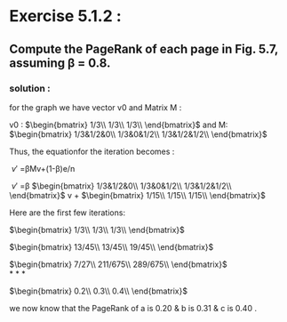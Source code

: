 

```python

```

# Exercise 5.1.2 :

## Compute the PageRank of each page in Fig. 5.7, assuming β = 0.8.<br>




### solution : <br>



for the graph we have vector v0 and Matrix M :<br>

v0 : 
$\begin{bmatrix}
1/3\\
1/3\\
1/3\\
\end{bmatrix}$ 
and  M:
$\begin{bmatrix}
1/3&1/2&0\\
1/3&0&1/2\\
1/3&1/2&1/2\\
\end{bmatrix}$
<br>


Thus, the equationfor the iteration becomes :

$\begin{equation*}
\ v'
\end{equation*}$ =βMv+(1-β)e/n


$\begin{equation*}
\ v'
\end{equation*}$ =β
$\begin{bmatrix}
1/3&1/2&0\\
1/3&0&1/2\\
1/3&1/2&1/2\\
\end{bmatrix}$
 v + $\begin{bmatrix}
1/15\\
1/15\\
1/15\\
\end{bmatrix}$ 

Here are the first few iterations:


$\begin{bmatrix}
1/3\\
1/3\\
1/3\\
\end{bmatrix}$

$\begin{bmatrix}
13/45\\
13/45\\
19/45\\
\end{bmatrix}$

$\begin{bmatrix}
7/27\\
211/675\\
289/675\\
\end{bmatrix}$<br>
* 
* 
* 
<br>

$\begin{bmatrix}
0.2\\
0.3\\
0.4\\
\end{bmatrix}$

we now know that the PageRank of a is 0.20 & b is 0.31 & c is 0.40 .


```python

```
